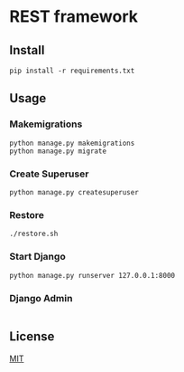 # REST framework

##  Install
```
pip install -r requirements.txt
```

## Usage

### Makemigrations 

```shell
python manage.py makemigrations
python manage.py migrate
```

### Create Superuser
```shell
python manage.py createsuperuser
```

### Restore
```shell
./restore.sh
```

### Start Django
```shell
python manage.py runserver 127.0.0.1:8000
```

### Django Admin
```shell

```
## License

[MIT]()
